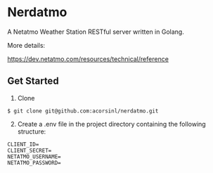 # Nerdatmo

A Netatmo Weather Station RESTful server written in Golang.

More details:

https://dev.netatmo.com/resources/technical/reference

## Get Started

1. Clone
```
$ git clone git@github.com:acorsinl/nerdatmo.git
```

2. Create a .env file in the project directory containing the following structure:
```
CLIENT_ID=
CLIENT_SECRET=
NETATMO_USERNAME=
NETATMO_PASSWORD=
```